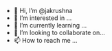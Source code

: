 - 👋 Hi, I’m @jakrushna
- 👀 I’m interested in ...
- 🌱 I’m currently learning ...
- 💞️ I’m looking to collaborate on...
- 📫 How to reach me ...

<!---
jakrushna/jakrushna is a ✨ special ✨ repository because its `README.md` (this file) appears on your GitHub profile.
You can click the Preview link to take a look at your changes.
--->
